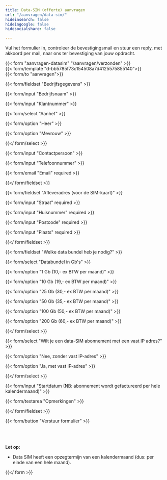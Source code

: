 ```yaml
---
title: Data-SIM (offerte) aanvragen
url: "/aanvragen/data-sim/"
hideinsearch: false
hideingoogle: false
hidesocialshare: false

---
```

Vul het formulier in, controleer de bevestigingsmail en stuur een reply, met akkoord per mail, naar ons ter bevestiging van jouw opdracht.

{{< form "aanvragen-datasim" "/aanvragen/verzonden" >}}  
{{< form/template "d-bb5785f73c154508a7d4125575855140">}}  
{{< form/to "aanvragen">}}

{{< form/fieldset "Bedrijfsgegevens" >}}

{{< form/input "Bedrijfsnaam" >}}

{{< form/input "Klantnummer" >}}

{{< form/select "Aanhef" >}}

{{< form/option "Heer" >}}

{{< form/option "Mevrouw" >}}

{{</ form/select >}}

{{< form/input "Contactpersoon" >}}

{{< form/input "Telefoonnummer" >}}

{{< form/email "Email" required >}}

{{</ form/fieldset >}}

{{< form/fieldset "Afleveradres (voor de SIM-kaart)" >}}

{{< form/input "Straat" required >}}

{{< form/input "Huisnummer" required >}}

{{< form/input "Postcode" required >}}

{{< form/input "Plaats" required >}}

{{</ form/fieldset >}}

{{< form/fieldset "Welke data bundel heb je nodig?" >}}

{{< form/select "Databundel in Gb's" >}}

{{< form/option "1 Gb (10,- ex BTW per maand)" >}}

{{< form/option "10 Gb (19,- ex BTW per maand)" >}}

{{< form/option "25 Gb (30,- ex BTW per maand)" >}}

{{< form/option "50 Gb (35,- ex BTW per maand)" >}}

{{< form/option "100 Gb (50,- ex BTW per maand)" >}}

{{< form/option "200 Gb (60,- ex BTW per maand)" >}}

{{</ form/select >}}

{{< form/select "Wilt je een data-SIM abonnement met een vast IP adres?" >}}

{{< form/option "Nee, zonder vast IP-adres" >}}

{{< form/option "Ja, met vast IP-adres" >}}

{{</ form/select >}}

{{< form/input "Startdatum (NB: abonnement wordt gefactureerd per hele kalendermaand)" >}}

{{< form/textarea "Opmerkingen" >}}

{{</ form/fieldset >}}

{{< form/button "Verstuur formulier" >}}

<br><br>  
**Let op:**

* Data SIM heeft een opzegtermijn van een kalendermaand (dus: per einde van een hele maand).

{{</ form >}}
